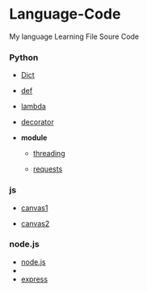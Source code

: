 # Language-Code

My language Learning File Soure Code

### Python

+ [Dict](https://github.com/kimminwyk/Study-notes/tree/Language-code/python/Dict.py)

+ [def](https://github.com/kimminwyk/Study-notes/tree/Language-code/python/def.py)

+ [lambda](https://github.com/kimminwyk/Study-notes/tree/Language-code/python/lambda.py)

+ [decorator](https://github.com/kimminwyk/Study-notes/tree/Language-code/python/decorator.py)

+ __module__

    + [threading](https://github.com/kimminwyk/Study-notes/tree/Language-code/python/_threading/)

    + [requests](https://github.com/kimminwyk/Study-notes/tree/Language-code/python/_requests/)

### js

+ [canvas1](https://github.com/kimminwyk/Study-notes/tree/Language-code/JS/canvas1)

+ [canvas2](https://github.com/kimminwyk/Study-notes/tree/Language-code/JS/canvas2)

### node.js

+ [node.js](https://github.com/kimminwyk/Study-notes/tree/Language-code/node.js)
+ 
+ [express](https://github.com/kimminwyk/Study-notes/tree/Language-code/node.js/_express)
